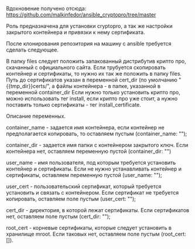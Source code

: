Вдохновение получено отсюда:
https://github.com/malkinfedor/ansible_cryptopro/tree/master

Роль предназначена для установки cryptopro, а так же настройки закрытого контейнера и привязки к нему сертификата.

После клонирования репозитория на машину с ansible требуется сделать следующее.

В папку files следует положить запакованный дистрибутив крипто про, скачанный с официального сайта.
Если трубуется скопировать контейнер и сертификаты, то нужно их так же положить в папку files. Путь до сертификатов указан в переменной cert_dir (по умолчанию "{{tmp_dir}}certs/", а файлы контейнера - в папке, указанной в переменной container_dir Если нужно только установить крипто про, можно использовать тег install, если крипто про уже стоит, а нужно поставить только сертификаты - тег install_certificate.

Описание переменных.

container_name - задается имя контейнера, если контейнер не предполагается копировать, то оставляем пустым (container_name: "");

container_dir - задается имя папки с контейнером закрытого ключ. Если контейнера нет, оставляем переменную пустой (container_dir: "")

user_name - имя пользователя, под которым требуется установить контейнер и сертификаты. Если не нужно устанавливать контейнер и сертификаты, оставляем переменную пустой (user_name: "");

user_cert - пользовательский сертификат, который требуется установить и связать с контейнером. Если сертификат не требуется копировать, оставляем поле пустым (user_cert: "");

cert_dir - директория, в которой лежат сертификаты. Если сертификатов нет, оставляем поле пустым (cert_dir: "");

root_cert - корневые сертификаты, которые следует установить в хранилище mroot. Если таковых нет, оставляем поле пустым (root_cert: []).
